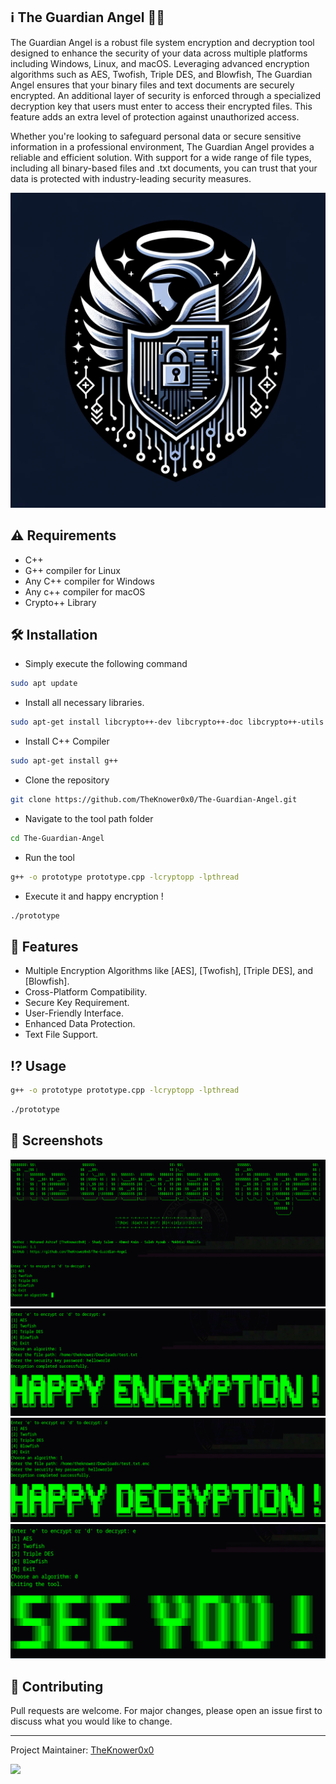 ## ℹ️ The Guardian Angel 🪽😇

The Guardian Angel is a robust file system encryption and decryption tool designed to enhance the security of your data across multiple platforms including Windows, Linux, and macOS. Leveraging advanced encryption algorithms such as AES, Twofish, Triple DES, and Blowfish, The Guardian Angel ensures that your binary files and text documents are securely encrypted. An additional layer of security is enforced through a specialized decryption key that users must enter to access their encrypted files. This feature adds an extra level of protection against unauthorized access.

Whether you're looking to safeguard personal data or secure sensitive information in a professional environment, The Guardian Angel provides a reliable and efficient solution. With support for a wide range of file types, including all binary-based files and .txt documents, you can trust that your data is protected with industry-leading security measures.


![alt text](https://github.com/TheKnower0x0/The-Guardian-Angel/blob/main/img/TheGuardianAngel.jpg)
                                        

##  ⚠️ Requirements

- C++
- G++ compiler for Linux
- Any C++ compiler for Windows 
- Any c++ compiler for macOS
- Crypto++ Library



## 🛠️ Installation

* Simply execute the following command

```bash
sudo apt update
```
* Install all necessary libraries. 

```bash
sudo apt-get install libcrypto++-dev libcrypto++-doc libcrypto++-utils
```
* Install C++ Compiler

```bash
sudo apt-get install g++
```
* Clone the repository

```bash
git clone https://github.com/TheKnower0x0/The-Guardian-Angel.git
```
* Navigate to the tool path folder

```bash
cd The-Guardian-Angel

```
* Run the tool

```bash
g++ -o prototype prototype.cpp -lcryptopp -lpthread
```
* Execute it and happy encryption !

```bash
./prototype
```

## 🎯 Features
- Multiple Encryption Algorithms like [AES], [Twofish], [Triple DES], and [Blowfish].
- Cross-Platform Compatibility.
- Secure Key Requirement.
- User-Friendly Interface.
- Enhanced Data Protection.
- Text File Support.



## ⁉️ Usage

```bash
g++ -o prototype prototype.cpp -lcryptopp -lpthread
```

```bash
./prototype
```


## 📸 Screenshots
![alt text](https://github.com/TheKnower0x0/The-Guardian-Angel/blob/main/img/Menu.png)
![alt text](https://github.com/TheKnower0x0/The-Guardian-Angel/blob/main/img/Encrypt.png)
![alt text](https://github.com/TheKnower0x0/The-Guardian-Angel/blob/main/img/Decrypt.png)
![alt text](https://github.com/TheKnower0x0/The-Guardian-Angel/blob/main/img/Exit.png)



## 💚 Contributing

Pull requests are welcome. For major changes, please open an issue first to discuss what you would like to change.

-----
Project Maintainer: [TheKnower0x0](https://github.com/TheKnower0x0) 



[<img src="https://img.icons8.com/color/48/000000/linkedin.png"/>](https://www.linkedin.com/in/mohamed-ashraf-the-knower/)
